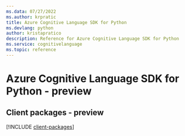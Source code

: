 ```yaml
---
ms.data: 07/27/2022
ms.author: krpratic
title: Azure Cognitive Language SDK for Python
ms.devlang: python
author: kristapratico
description: Reference for Azure Cognitive Language SDK for Python
ms.service: cognitivelanguage
ms.topic: reference
---
```

# Azure Cognitive Language SDK for Python - preview

## Client packages - preview
[!INCLUDE [client-packages](cognitive-language-client-index.md)]